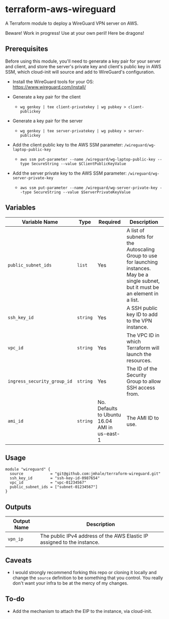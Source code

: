# terraform-aws-wireguard

A Terraform module to deploy a WireGuard VPN server on AWS.

Beware! Work in progress! Use at your own peril! Here be dragons!

## Prerequisites
Before using this module, you'll need to generate a key pair for your server and client, and store the server's private key and client's public key in AWS SSM, which cloud-init will source and add to WireGuard's configuration.

- Install the WireGuard tools for your OS: https://www.wireguard.com/install/
- Generate a key pair for the client
  - `wg genkey | tee client-privatekey | wg pubkey > client-publickey`
- Generate a key pair for the server
  - `wg genkey | tee server-privatekey | wg pubkey > server-publickey`

- Add the client public key to the AWS SSM parameter: `/wireguard/wg-laptop-public-key`
  - `aws ssm put-parameter --name /wireguard/wg-laptop-public-key --type SecureString --value $ClientPublicKeyValue`
- Add the server private key to the AWS SSM parameter: `/wireguard/wg-server-private-key`
  - `aws ssm put-parameter --name /wireguard/wg-server-private-key --type SecureString --value $ServerPrivateKeyValue`

## Variables
| Variable Name | Type | Required |Description |
|---------------|-------------|-------------|-------------|
|`public_subnet_ids`|`list`|Yes|A list of subnets for the Autoscaling Group to use for launching instances. May be a single subnet, but it must be an element in a list.|
|`ssh_key_id`|`string`|Yes|A SSH public key ID to add to the VPN instance.|
|`vpc_id`|`string`|Yes|The VPC ID in which Terraform will launch the resources.|
|`ingress_security_group_id`|`string`|Yes|The ID of the Security Group to allow SSH access from.|
|`ami_id`|`string`|No. Defaults to Ubuntu 16.04 AMI in us-east-1|The AMI ID to use.|

## Usage
```
module "wireguard" {
  source            = "git@github.com:jmhale/terraform-wireguard.git"
  ssh_key_id        = "ssh-key-id-0987654"
  vpc_id            = "vpc-01234567"
  public_subnet_ids = ["subnet-01234567"]
}
```

## Outputs
| Output Name | Description |
|---------------|-------------|
|`vpn_ip`|The public IPv4 address of the AWS Elastic IP assigned to the instance.|

## Caveats

- I would strongly recommend forking this repo or cloning it locally and change the `source` definition to be something that you control. You really don't want your infra to be at the mercy of my changes.


## To-do

- Add the mechanism to attach the EIP to the instance, via cloud-init.
